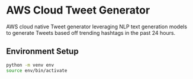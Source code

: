 # AWS Cloud Tweet Generator
AWS cloud native Tweet generator leveraging NLP text generation models to generate Tweets based off trending hashtags in the past 24 hours.

## Environment Setup
```bash
python -m venv env
source env/bin/activate
